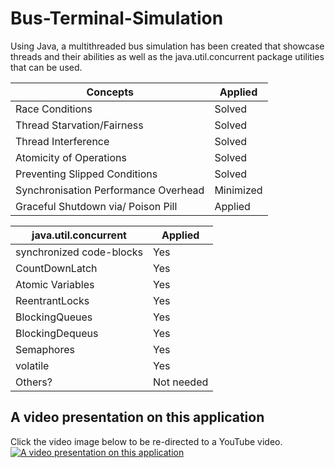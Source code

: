 # Bus-Terminal-Simulation
Using Java, a multithreaded bus simulation has been created that showcase threads and their abilities as well as the java.util.concurrent package utilities that can be used.

| Concepts        | Applied     |
| ------------- |-------------|
| Race Conditions| Solved|
| Thread Starvation/Fairness| Solved|
| Thread Interference | Solved |
| Atomicity of Operations | Solved |
| Preventing Slipped Conditions | Solved |
| Synchronisation Performance Overhead | Minimized |
| Graceful Shutdown via/ Poison Pill | Applied |

| java.util.concurrent| Applied |
| ------------- |-------------|
| synchronized code-blocks| Yes |
| CountDownLatch | Yes |
| Atomic Variables | Yes |
| ReentrantLocks | Yes |
| BlockingQueues | Yes |
| BlockingDequeus | Yes |
| Semaphores | Yes |
| volatile | Yes |
| Others? | Not needed |

## A video presentation on this application
Click the video image below to be re-directed to a YouTube video. <br />
[![A video presentation on this application](https://img.youtube.com/vi/uekzDNHvCIk/0.jpg)](https://youtu.be/uekzDNHvCIk)
